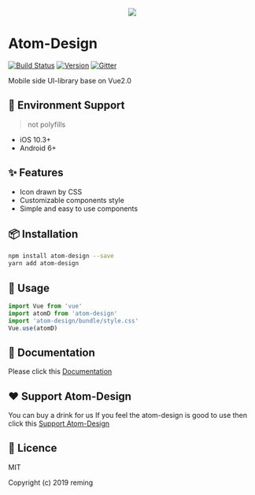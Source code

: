 <div align="center"><img src="https://unpkg.com/assets-img@1.0.1/logo.png"></img></div>

# Atom-Design

[![Build Status](https://travis-ci.org/reming0227/atom-design.svg?branch=master)](https://travis-ci.org/reming0227/atom-design) [![Version](https://img.shields.io/badge/npm-1.3.7-blue.svg)](https://www.npmjs.com/package/atom-design) [![Gitter](https://badges.gitter.im/atom_design/AtomDesign.svg)](https://gitter.im/atom_design/AtomDesign?utm_source=badge&utm_medium=badge&utm_campaign=pr-badge)

Mobile side UI-library base on Vue2.0

## :iphone: Environment Support

> not polyfills

* iOS 10.3+
* Android 6+

## :sparkles: Features
* Icon drawn by CSS
* Customizable components style
* Simple and easy to use components

## :package: Installation

```bash
npm install atom-design --save
yarn add atom-design
```

## :hammer: Usage

```javascript
import Vue from 'vue'
import atomD from 'atom-design'
import 'atom-design/bundle/style.css'
Vue.use(atomD)
```

## :memo: Documentation
Please click this [Documentation](https://atom-design.github.io/docs/#/)

## :heart: Support Atom-Design

You can buy a drink for us If you feel the atom-design is good to use then click this [Support Atom-Design](https://www.patreon.com/remingchan)

## :page_facing_up: Licence

MIT

Copyright (c) 2019 reming
